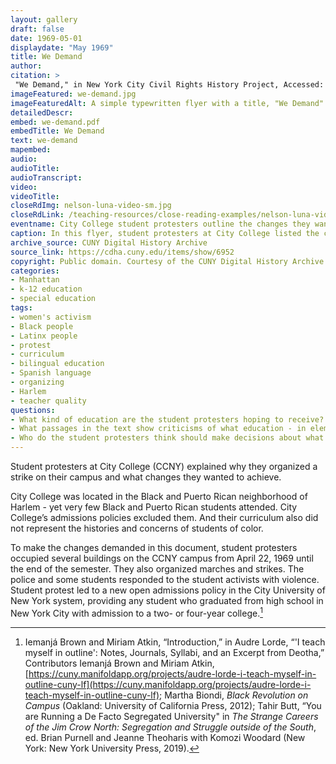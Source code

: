 ```yaml
--- 
layout: gallery
draft: false
date: 1969-05-01
displaydate: "May 1969"
title: We Demand
author: 
citation: >
 "We Demand," in New York City Civil Rights History Project, Accessed: [Month Day, Year], https://nyccivilrightshistory.org/gallery/we-demand.
imageFeatured: we-demand.jpg
imageFeaturedAlt: A simple typewritten flyer with a title, "We Demand" at the top and a list of changes student organizers wanted to see in their university.
detailedDescr: 
embed: we-demand.pdf
embedTitle: We Demand
text: we-demand
mapembed: 
audio: 
audioTitle: 
audioTranscript: 
video: 
videoTitle: 
closeRdImg: nelson-luna-video-sm.jpg
closeRdLink: /teaching-resources/close-reading-examples/nelson-luna-video/
eventname: City College student protesters outline the changes they want to see in their university. 
caption: In this flyer, student protesters at City College listed the changes they wanted to see in their university, and why. 
archive_source: CUNY Digital History Archive
source_link: https://cdha.cuny.edu/items/show/6952
copyright: Public domain. Courtesy of the CUNY Digital History Archive.
categories: 
- Manhattan
- k-12 education
- special education
tags: 
- women's activism
- Black people
- Latinx people
- protest
- curriculum
- bilingual education
- Spanish language
- organizing
- Harlem
- teacher quality
questions: 
- What kind of education are the student protesters hoping to receive? What passages in the text show you what the students imagined education should be like? 
- What passages in the text show criticisms of what education - in elementary, high school, or college - had been like for students? What are the student protesters’ criticisms? 
- Who do the student protesters think should make decisions about what happens at City College? Do you agree or disagree with their ideas?
--- 
```


Student protesters at City College (CCNY) explained why they organized a strike on their campus and what changes they wanted to achieve.

City College was located in the Black and Puerto Rican neighborhood of Harlem - yet very few Black and Puerto Rican students attended. City College’s admissions policies excluded them. And their curriculum also did not represent the histories and concerns of students of color.

To make the changes demanded in this document, student protesters occupied several buildings on the CCNY campus from April 22, 1969 until the end of the semester. They also organized marches and strikes. The police and some students responded to the student activists with violence. Student protest led to a new open admissions policy in the City University of New York system, providing any student who graduated from high school in New York City with admission to a two- or four-year college.[^1]

[^1]:  Iemanjá Brown and Miriam Atkin, “Introduction,” in Audre Lorde, “'I teach myself in outline': Notes, Journals, Syllabi, and an Excerpt from Deotha,” Contributors Iemanjá Brown and Miriam Atkin, [https://cuny.manifoldapp.org/projects/audre-lorde-i-teach-myself-in-outline-cuny-lf](https://cuny.manifoldapp.org/projects/audre-lorde-i-teach-myself-in-outline-cuny-lf); Martha Biondi, *Black Revolution on Campus* (Oakland: University of California Press, 2012); Tahir Butt, “You are Running a De Facto Segregated University" in *The Strange Careers of the Jim Crow North: Segregation and Struggle outside of the South*, ed. Brian Purnell and Jeanne Theoharis with Komozi Woodard (New York: New York University Press, 2019).
